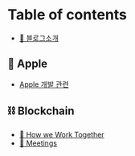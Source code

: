 # Table of contents

* [👋 블로그소개](README.md)

##  Apple

* [Apple 개발 관련](apple/apple.md)

## ⛓ Blockchain

* [🤝 How we Work Together](blockchain/how-we-work-together.md)
* [📅 Meetings](blockchain/meetings.md)
